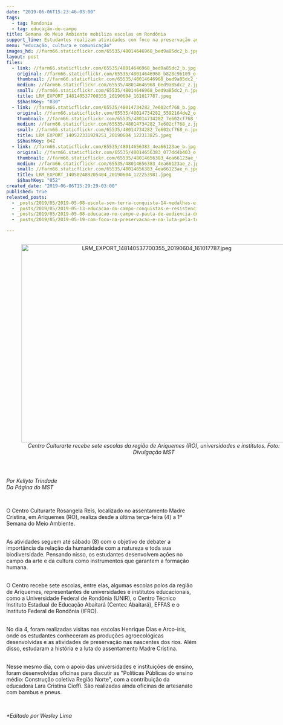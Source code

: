 ```yaml
---
date: "2019-06-06T15:23:46-03:00"
tags:
  - tag: Rondonia
  - tag: educação-do-campo
title: Semana do Meio Ambiente mobiliza escolas em Rondônia
support_line: Estudantes realizam atividades com foco na preservação ambiental
menu: "educação, cultura e comunicação"
images_hd: //farm66.staticflickr.com/65535/48014646968_bed9a85dc2_b.jpg
layout: post
files:
  - link: //farm66.staticflickr.com/65535/48014646968_bed9a85dc2_b.jpg
    original: //farm66.staticflickr.com/65535/48014646968_b828c9b109_o.jpg
    thumbnail: //farm66.staticflickr.com/65535/48014646968_bed9a85dc2_t.jpg
    medium: //farm66.staticflickr.com/65535/48014646968_bed9a85dc2_z.jpg
    small: //farm66.staticflickr.com/65535/48014646968_bed9a85dc2_n.jpg
    title: LRM_EXPORT_148140537700355_20190604_161017787.jpeg
    $$hashKey: "030"
  - link: //farm66.staticflickr.com/65535/48014734282_7e602cf768_b.jpg
    original: //farm66.staticflickr.com/65535/48014734282_5592164de2_o.jpg
    thumbnail: //farm66.staticflickr.com/65535/48014734282_7e602cf768_t.jpg
    medium: //farm66.staticflickr.com/65535/48014734282_7e602cf768_z.jpg
    small: //farm66.staticflickr.com/65535/48014734282_7e602cf768_n.jpg
    title: LRM_EXPORT_140522331929251_20190604_122313825.jpeg
    $$hashKey: 04Z
  - link: //farm66.staticflickr.com/65535/48014656383_4ea66123ae_b.jpg
    original: //farm66.staticflickr.com/65535/48014656383_077dd4b403_o.jpg
    thumbnail: //farm66.staticflickr.com/65535/48014656383_4ea66123ae_t.jpg
    medium: //farm66.staticflickr.com/65535/48014656383_4ea66123ae_z.jpg
    small: //farm66.staticflickr.com/65535/48014656383_4ea66123ae_n.jpg
    title: LRM_EXPORT_140502488205404_20190604_122253981.jpeg
    $$hashKey: "052"
created_date: "2019-06-06T15:29:29-03:00"
published: true
releated_posts:
  - _posts/2019/05/2019-05-08-escola-sem-terra-conquista-14-medalhas-e-3-trofeus-jogos-escolares.md
  - _posts/2019/05/2019-05-13-educacao-do-campo-conquistas-e-resistencia-popular.md
  - _posts/2019/05/2019-05-08-educacao-no-campo-e-pauta-de-audiencia-do-mst-com-governo-gaucho.md
  - _posts/2019/05/2019-05-19-com-foco-na-preservacao-e-na-luta-pela-terra-5o-edicao-da-jura-e-realizada-da-uft.md

---
```

<div style="text-align:center">
<figure class="image" style="display:inline-block"><img alt="LRM_EXPORT_148140537700355_20190604_161017787.jpeg" height="525" src="//farm66.staticflickr.com/65535/48014646968_bed9a85dc2_b.jpg" width="700" />
<figcaption><em>Centro Culturarte recebe sete escolas da regi&atilde;o de Ariquemes (RO), universidades e institutos. Foto: Divulga&ccedil;&atilde;o MST</em></figcaption>
</figure>
</div>

<p>&nbsp;</p>

<p><em>Por Kellyto Trindade<br />
Da P&aacute;gina do MST</em></p>

<p>&nbsp;</p>

<p>O Centro Culturarte Rosangela Reis, localizado no assentamento Madre Cristina, em Ariquemes (RO), realiza desde a &uacute;ltima ter&ccedil;a-feira (4) a 1&ordm; Semana do Meio Ambiente.&nbsp;</p>

<p><br />
As atividades seguem at&eacute; s&aacute;bado (8) com o objetivo de debater a import&acirc;ncia da rela&ccedil;&atilde;o da humanidade com a natureza e toda sua biodiversidade. Pensando nisso, os estudantes desenvolvem a&ccedil;&otilde;es no campo da arte e da cultura como instrumentos que garantem a forma&ccedil;&atilde;o humana.</p>

<p><br />
O Centro recebe sete escolas, entre elas, algumas escolas polos da regi&atilde;o de Ariquemes, representantes de universidades e institutos educacionais, como a Universidade Federal de Rond&ocirc;nia (UNIR), o Centro T&eacute;cnico Instituto Estadual de Educa&ccedil;&atilde;o Abaitar&aacute; (Centec Abaitar&aacute;), EFFAS e o Instituto Federal de Rond&ocirc;nia (IFRO).</p>

<p><br />
No dia 4, foram realizadas visitas nas escolas Henrique Dias e Arco-iris, onde os estudantes conheceram as produ&ccedil;&otilde;es agroecol&oacute;gicas desenvolvidas e as atividades de preserva&ccedil;&atilde;o nas nascentes dos rios. Al&eacute;m disso, estudaram a hist&oacute;ria e a luta do assentamento Madre Cristina.</p>

<p><br />
Nesse mesmo dia, com o apoio das universidades e institui&ccedil;&otilde;es de ensino, foram desenvolvidas oficinas para discutir as &quot;Pol&iacute;ticas&nbsp;P&uacute;blicas do ensino m&eacute;dio: Constru&ccedil;&atilde;o coletiva Regi&atilde;o Norte&quot;, com a contribui&ccedil;&atilde;o da educadora Lara Cristina Cioffi. S&atilde;o realizadas ainda&nbsp;oficinas de artesanato com bambus e pneus.</p>

<p>&nbsp;</p>

<p><em>*Editado por Wesley Lima</em></p>
